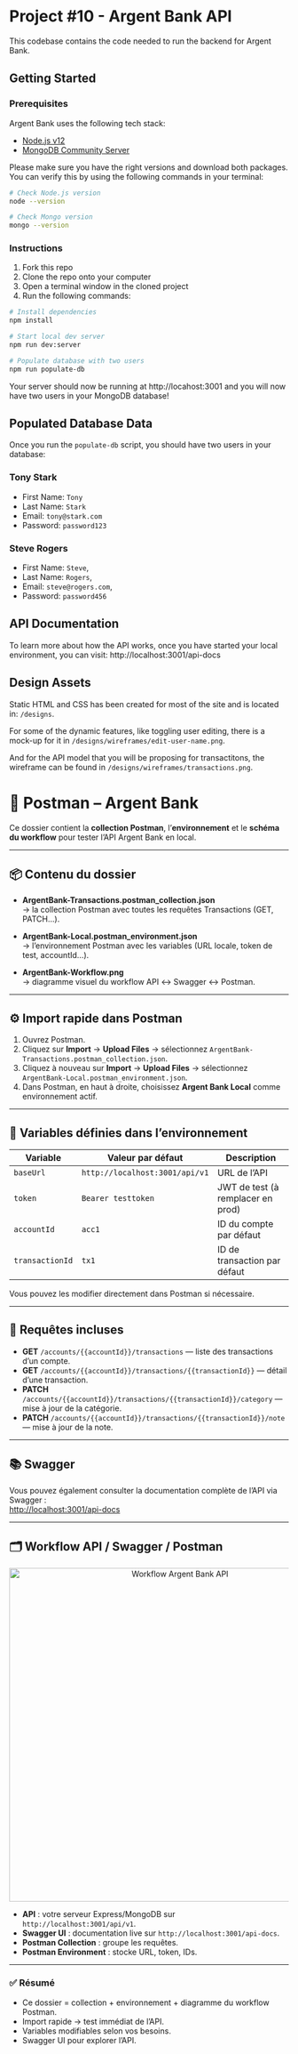 # Project #10 - Argent Bank API

This codebase contains the code needed to run the backend for Argent Bank.

## Getting Started

### Prerequisites

Argent Bank uses the following tech stack:

- [Node.js v12](https://nodejs.org/en/)
- [MongoDB Community Server](https://www.mongodb.com/try/download/community)

Please make sure you have the right versions and download both packages. You can verify this by using the following commands in your terminal:

```bash
# Check Node.js version
node --version

# Check Mongo version
mongo --version
```

### Instructions

1. Fork this repo
1. Clone the repo onto your computer
1. Open a terminal window in the cloned project
1. Run the following commands:

```bash
# Install dependencies
npm install

# Start local dev server
npm run dev:server

# Populate database with two users
npm run populate-db
```

Your server should now be running at http://locahost:3001 and you will now have two users in your MongoDB database!

## Populated Database Data

Once you run the `populate-db` script, you should have two users in your database:

### Tony Stark

- First Name: `Tony`
- Last Name: `Stark`
- Email: `tony@stark.com`
- Password: `password123`

### Steve Rogers

- First Name: `Steve`,
- Last Name: `Rogers`,
- Email: `steve@rogers.com`,
- Password: `password456`

## API Documentation

To learn more about how the API works, once you have started your local environment, you can visit: http://localhost:3001/api-docs

## Design Assets

Static HTML and CSS has been created for most of the site and is located in: `/designs`.

For some of the dynamic features, like toggling user editing, there is a mock-up for it in `/designs/wireframes/edit-user-name.png`.

And for the API model that you will be proposing for transactitons, the wireframe can be found in `/designs/wireframes/transactions.png`.

# 📨 Postman – Argent Bank

Ce dossier contient la **collection Postman**, l’**environnement** et le **schéma du workflow** pour tester l’API Argent Bank en local.

---

## 📦 Contenu du dossier

- **ArgentBank-Transactions.postman_collection.json**  
  → la collection Postman avec toutes les requêtes Transactions (GET, PATCH…).

- **ArgentBank-Local.postman_environment.json**  
  → l’environnement Postman avec les variables (URL locale, token de test, accountId…).

- **ArgentBank-Workflow.png**  
  → diagramme visuel du workflow API ↔ Swagger ↔ Postman.

---

## ⚙️ Import rapide dans Postman

1. Ouvrez Postman.
2. Cliquez sur **Import** → **Upload Files** → sélectionnez `ArgentBank-Transactions.postman_collection.json`.
3. Cliquez à nouveau sur **Import** → **Upload Files** → sélectionnez `ArgentBank-Local.postman_environment.json`.
4. Dans Postman, en haut à droite, choisissez **Argent Bank Local** comme environnement actif.

---

## 📝 Variables définies dans l’environnement

| Variable        | Valeur par défaut               | Description                     |
|-----------------|--------------------------------|---------------------------------|
| `baseUrl`       | `http://localhost:3001/api/v1` | URL de l’API                    |
| `token`         | `Bearer testtoken`             | JWT de test (à remplacer en prod)|
| `accountId`     | `acc1`                          | ID du compte par défaut         |
| `transactionId` | `tx1`                           | ID de transaction par défaut    |

Vous pouvez les modifier directement dans Postman si nécessaire.

---

## 🚀 Requêtes incluses

- **GET** `/accounts/{{accountId}}/transactions` — liste des transactions d’un compte.
- **GET** `/accounts/{{accountId}}/transactions/{{transactionId}}` — détail d’une transaction.
- **PATCH** `/accounts/{{accountId}}/transactions/{{transactionId}}/category` — mise à jour de la catégorie.
- **PATCH** `/accounts/{{accountId}}/transactions/{{transactionId}}/note` — mise à jour de la note.

---

## 📚 Swagger

Vous pouvez également consulter la documentation complète de l’API via Swagger :  
[http://localhost:3001/api-docs](http://localhost:3001/api-docs)

---

## 🗂 Workflow API / Swagger / Postman

<p align="center">
  <img src="postman/ArgentBank-Workflow.png" alt="Workflow Argent Bank API" width="600">
</p>

- **API** : votre serveur Express/MongoDB sur `http://localhost:3001/api/v1`.
- **Swagger UI** : documentation live sur `http://localhost:3001/api-docs`.
- **Postman Collection** : groupe les requêtes.
- **Postman Environment** : stocke URL, token, IDs.

---

### ✅ Résumé

- Ce dossier = collection + environnement + diagramme du workflow Postman.
- Import rapide → test immédiat de l’API.
- Variables modifiables selon vos besoins.
- Swagger UI pour explorer l’API.


